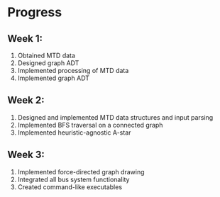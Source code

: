 # Progress

## Week 1:
1. Obtained MTD data
2. Designed graph ADT
3. Implemented processing of MTD data
4. Implemented graph ADT

## Week 2:
1. Designed and implemented MTD data structures and input parsing
2. Implemented BFS traversal on a connected graph
3. Implemented heuristic-agnostic A-star

## Week 3:
1. Implemented force-directed graph drawing
2. Integrated all bus system functionality
3. Created command-like executables
